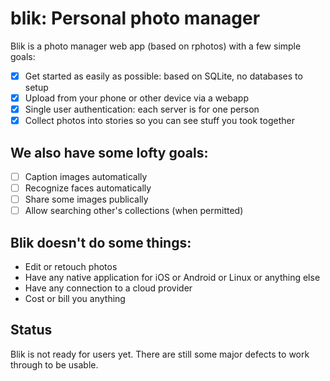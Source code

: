 # blik: Personal photo manager
Blik is a photo manager web app (based on rphotos) with a few simple goals:
* [x] Get started as easily as possible: based on SQLite, no databases to setup
* [x] Upload from your phone or other device via a webapp
* [x] Single user authentication: each server is for one person
* [x] Collect photos into stories so you can see stuff you took together

## We also have some lofty goals:
* [ ] Caption images automatically
* [ ] Recognize faces automatically
* [ ] Share some images publically
* [ ] Allow searching other's collections (when permitted)

## Blik doesn't do some things:
* Edit or retouch photos
* Have any native application for iOS or Android or Linux or anything else
* Have any connection to a cloud provider
* Cost or bill you anything

## Status
Blik is not ready for users yet. There are still some major defects to work through to be usable.
